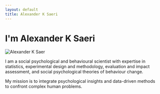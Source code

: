 ```yaml
---
layout: default
title: Alexander K Saeri
---
```


# I'm Alexander K Saeri

![Alexander K Saer](http://aksaeri.com/_/img/alexander_k_saeri_300px_2015.jpg)

I am a social psychological and behavioural scientist with expertise in statistics, experimental design and methodology, evaluation and impact assessment, and social psychological theories of behaviour change.

My mission is to integrate psychological insights and data-driven methods to confront complex human problems.


